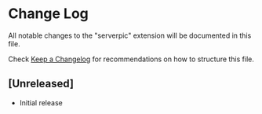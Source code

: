 # Change Log

All notable changes to the "serverpic" extension will be documented in this file.

Check [Keep a Changelog](http://keepachangelog.com/) for recommendations on how to structure this file.

## [Unreleased]

- Initial release